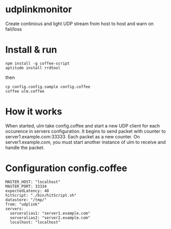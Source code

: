 udplinkmonitor
==============

Create continious and light UDP stream from host to host and warn on fail/loss


# Install & run #

    npm install -g coffee-script
	aptitude install rrdtool

then
 
	cp config.config.sample config.coffee
	coffee ulm.coffee

# How it works

When started, ulm take config.coffee and start a new UDP client for each occurence in servers configuration.
It begins to send packet with counter to server1.example.com:33333. Each packet as a new counter.
On server1.example.com, you must start another instance of ulm to receive and handle the packet.

# Configuration config.coffee #

	MASTER_HOST: "localhost" 
	MASTER_PORT: 33334 
	expectedLatency: 40 
	hitScript: "./bin/hitScript.sh"
	datastore: "/tmp/"
	from: "udplink"
	servers: 
	  serveralias1: "server1.example.com"
	  serveralias2: "server2.example.com"
	  localhost: "localhost"


